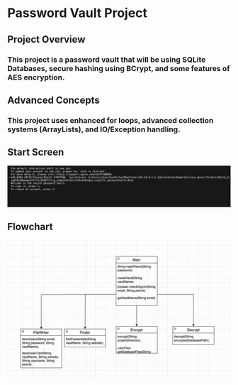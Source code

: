 # Password Vault Project

## Project Overview
### This project is a password vault that will be using SQLite Databases, secure hashing using BCrypt, and some features of AES encryption.

## Advanced Concepts
### This project uses enhanced for loops, advanced collection systems (ArrayLists), and IO/Exception handling.

## Start Screen
<img src=https://github.com/Brycet14/PasswordVault/blob/main/Images/StartScreen.png>

## Flowchart
<img src=https://github.com/Brycet14/PasswordVault/blob/main/Images/Diagram.jpeg>
